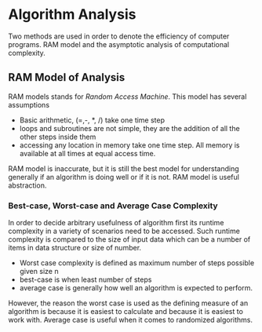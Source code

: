 # Algorithm Analysis

Two methods are used in order to denote the efficiency of computer programs.
RAM model and the asymptotic analysis of computational complexity.

## RAM Model of Analysis

RAM models stands for *Random Access Machine*. This model has several assumptions

- Basic arithmetic, (=,-, \*, /) take one time step
- loops and subroutines are not simple, they are the addition of all the other
  steps inside them
- accessing any location in memory take one time step. All memory is available at
  all times at equal access time.

RAM model is inaccurate, but it is still the best model for understanding generally
if an algorithm is doing well or if it is not. RAM model is useful abstraction.

### Best-case, Worst-case and Average Case Complexity

In order to decide arbitrary usefulness of algorithm first its runtime complexity
in a variety of scenarios need to be accessed. Such runtime complexity is compared
to the size of input data which can be a number of items in data structure or size
of number.

- Worst case complexity is defined as maximum number of steps possible given size
  n
- best-case is when least number of steps
- average case is generally how well an algorithm is expected to perform.

However, the reason the worst case is used as the defining measure of an algorithm
is because it is easiest to calculate and because it is easiest to work with.
Average case is useful when it comes to randomized algorithms.
